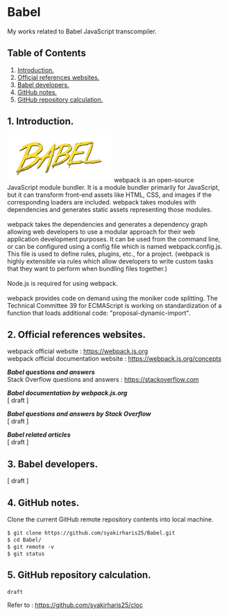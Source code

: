 # Babel
My works related to Babel JavaScript transcompiler.

## Table of Contents
1. [Introduction.](#introduction)
2. [Official references websites.](#references)
3. [Babel developers.](#developers)
4. [GitHub notes.](#github)
5. [GitHub repository calculation.](#calculation)

<a name="introduction"></a>
## 1. Introduction.
<img src="babel.png" height="110"> 
webpack is an open-source JavaScript module bundler. It is a module bundler primarily for JavaScript, but it can transform front-end assets like HTML, CSS, and images if the corresponding loaders are included. webpack takes modules with dependencies and generates static assets representing those modules.
<br /><br />
webpack takes the dependencies and generates a dependency graph allowing web developers to use a modular approach for their web application development purposes. It can be used from the command line, or can be configured using a config file which is named webpack.config.js. This file is used to define rules, plugins, etc., for a project. (webpack is highly extensible via rules which allow developers to write custom tasks that they want to perform when bundling files together.)
<br /><br />
Node.js is required for using webpack.
<br /><br />
webpack provides code on demand using the moniker code splitting. The Technical Committee 39 for ECMAScript is working on standardization of a function that loads additional code: "proposal-dynamic-import".

<a name="references"></a>
## 2. Official references websites. 
webpack official website : https://webpack.js.org <br />
webpack official documentation website : https://webpack.js.org/concepts <br />

**_Babel questions and answers_** <br />
Stack Overflow questions and answers : https://stackoverflow.com <br />

**_Babel documentation by webpack.js.org_** <br />
[ draft ] <br />

**_Babel questions and answers by Stack Overflow_** <br />
[ draft ] <br />

**_Babel related articles_** <br />
[ draft ] <br />

<a name="developers"></a>
## 3. Babel developers.
[ draft ]
 
<a name="github"></a>
## 4. GitHub notes.
Clone the current GitHub remote repository contents into local machine.
```
$ git clone https://github.com/syakirharis25/Babel.git
$ cd Babel/
$ git remote -v
$ git status
```

<a name="calculation"></a>
## 5. GitHub repository calculation.
```
draft
```
Refer to : https://github.com/syakirharis25/cloc
